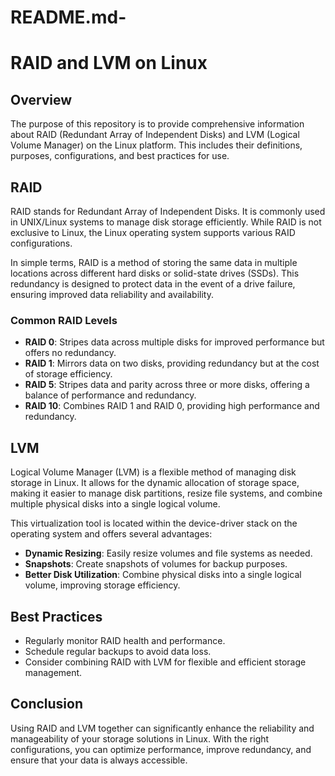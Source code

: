# README.md-

# RAID and LVM on Linux

## Overview

The purpose of this repository is to provide comprehensive information about RAID (Redundant Array of Independent Disks) and LVM (Logical Volume Manager) on the Linux platform. This includes their definitions, purposes, configurations, and best practices for use.

## RAID

RAID stands for Redundant Array of Independent Disks. It is commonly used in UNIX/Linux systems to manage disk storage efficiently. While RAID is not exclusive to Linux, the Linux operating system supports various RAID configurations.

In simple terms, RAID is a method of storing the same data in multiple locations across different hard disks or solid-state drives (SSDs). This redundancy is designed to protect data in the event of a drive failure, ensuring improved data reliability and availability.

### Common RAID Levels

- **RAID 0**: Stripes data across multiple disks for improved performance but offers no redundancy.
- **RAID 1**: Mirrors data on two disks, providing redundancy but at the cost of storage efficiency.
- **RAID 5**: Stripes data and parity across three or more disks, offering a balance of performance and redundancy.
- **RAID 10**: Combines RAID 1 and RAID 0, providing high performance and redundancy.

## LVM

Logical Volume Manager (LVM) is a flexible method of managing disk storage in Linux. It allows for the dynamic allocation of storage space, making it easier to manage disk partitions, resize file systems, and combine multiple physical disks into a single logical volume.

This virtualization tool is located within the device-driver stack on the operating system and offers several advantages:

- **Dynamic Resizing**: Easily resize volumes and file systems as needed.
- **Snapshots**: Create snapshots of volumes for backup purposes.
- **Better Disk Utilization**: Combine physical disks into a single logical volume, improving storage efficiency.

## Best Practices

- Regularly monitor RAID health and performance.
- Schedule regular backups to avoid data loss.
- Consider combining RAID with LVM for flexible and efficient storage management.

## Conclusion

Using RAID and LVM together can significantly enhance the reliability and manageability of your storage solutions in Linux. With the right configurations, you can optimize performance, improve redundancy, and ensure that your data is always accessible.
